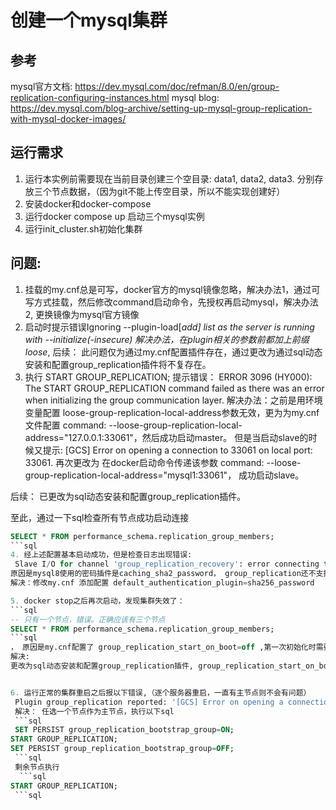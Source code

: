 # 创建一个mysql集群
## 参考 
mysql官方文档: https://dev.mysql.com/doc/refman/8.0/en/group-replication-configuring-instances.html
mysql blog: https://dev.mysql.com/blog-archive/setting-up-mysql-group-replication-with-mysql-docker-images/

## 运行需求
1. 运行本实例前需要现在当前目录创建三个空目录: data1, data2, data3. 分别存放三个节点数据，（因为git不能上传空目录，所以不能实现创建好）
2. 安装docker和docker-compose
3. 运行docker compose up 启动三个mysql实例
4. 运行init_cluster.sh初始化集群

## 问题:
1. 挂载的my.cnf总是可写，docker官方的mysql镜像忽略，解决办法1，通过可写方式挂载，然后修改command启动命令，先授权再启动mysql，解决办法2, 更换镜像为mysql官方镜像
2. 启动时提示错误Ignoring --plugin-load[_add] list as the server is running with --initialize(-insecure)
解决办法，在plugin相关的参数前都加上前缀 loose_, 
后续： 此问题仅为通过my.cnf配置插件存在，通过更改为通过sql动态安装和配置group_replication插件将不复存在。
3. 执行 START GROUP_REPLICATION; 提示错误：
ERROR 3096 (HY000): The START GROUP_REPLICATION command failed as there was an error when initializing the group communication layer.
解决办法：之前是用环境变量配置 loose-group-replication-local-address参数无效，更为为my.cnf文件配置 command: --loose-group-replication-local-address="127.0.0.1:33061"，然后成功启动master。
但是当启动slave的时候又提示: [GCS] Error on opening a connection to 33061 on local port: 33061.
再次更改为 在docker启动命令传递该参数 command: --loose-group-replication-local-address="mysql1:33061"， 成功启动slave。

后续： 已更改为sql动态安装和配置group_replication插件。

至此，通过一下sql检查所有节点成功启动连接
```sql
SELECT * FROM performance_schema.replication_group_members;
```sql
4. 经上述配置基本启动成功，但是检查日志出现错误: 
 Slave I/O for channel 'group_replication_recovery': error connecting to master 'rpl_user@mysql1:3306' - retry-time: 60 retries: 1 message: Authentication plugin 'caching_sha2_password' reported error: Authentication requires secure connection. Error_code: MY-002061
原因是mysql8使用的密码插件是caching_sha2_password， group_replication还不支持，
解决：修改my.cnf 添加配置 default_authentication_plugin=sha256_password

5. docker stop之后再次启动，发现集群失效了：
```sql
-- 只有一个节点，错误。正确应该有三个节点
SELECT * FROM performance_schema.replication_group_members;
```sql
， 原因是my.cnf配置了 group_replication_start_on_boot=off ,第一次初始化时需要为off,确保在配置完成之前不出错，之后要该为on，重启时才会自动启动复制
解决: 
更改为sql动态安装和配置group_replication插件, group_replication_start_on_boot不存在my.cnf写死的问题。


6. 运行正常的集群重启之后报以下错误,（逐个服务器重启，一直有主节点则不会有问题）
 Plugin group_replication reported: '[GCS] Error on opening a connection to mysql3:33061 on local port: 33061.'
 解决： 任选一个节点作为主节点，执行以下sql
 ```sql
 SET PERSIST group_replication_bootstrap_group=ON;
START GROUP_REPLICATION;
SET PERSIST group_replication_bootstrap_group=OFF;
 ```sql
 剩余节点执行
  ```sql
START GROUP_REPLICATION;
 ```sql